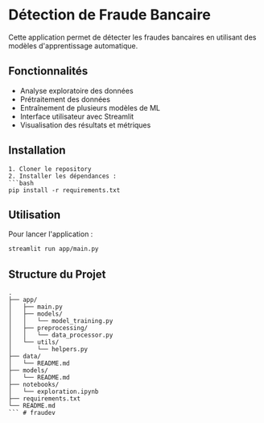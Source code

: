 # Détection de Fraude Bancaire

Cette application permet de détecter les fraudes bancaires en utilisant des modèles d'apprentissage automatique.

## Fonctionnalités

- Analyse exploratoire des données
- Prétraitement des données
- Entraînement de plusieurs modèles de ML
- Interface utilisateur avec Streamlit
- Visualisation des résultats et métriques

## Installation
``` 
1. Cloner le repository
2. Installer les dépendances :
```bash
pip install -r requirements.txt
```

## Utilisation

Pour lancer l'application :
```bash
streamlit run app/main.py
```

## Structure du Projet

```
.
├── app/
│   ├── main.py
│   ├── models/
│   │   └── model_training.py
│   ├── preprocessing/
│   │   └── data_processor.py
│   └── utils/
│       └── helpers.py
├── data/
│   └── README.md
├── models/
│   └── README.md
├── notebooks/
│   └── exploration.ipynb
├── requirements.txt
└── README.md
``` # fraudev
